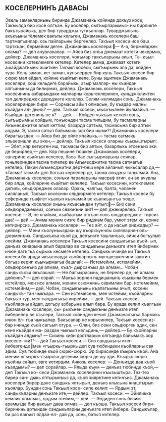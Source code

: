 ## КОСЕЛЕРНИНЪ ДАВАСЫ

Эвель заманларнынь биринде Джаманакь койинде докъуз косе, Такъылда бир косе олгъан. Бу коселер, сыгъырларымыз- ны бирликте бакътырайыкь, деп бир туварджы туткъанлар. Туварджынынь акъкъыны тёлемек вакъты кельген, Джаманакь коселери баш тартмагъанлар, озь пайларыны бергенлер. Такъыл косеси исе баш тарткъан, бермейим деген. Джаманакь коселери:— А-а, бермейджек оламы? — деп ачувланалар. — Айса биз онъа джемаат котеги чекермиз, дейлер.
Джаманакь коселери, чокъмар таякъларыны алып, Та- къыл косесини котеклемеге кетелер. Кетелер амма, джемаат котеги ашайджагъыны эшиткен Такъыл косеси, сыгъырыны ала да, койден зува.
Кель заман, кет заман, куньлерден бир кунь Такъыл косеси бир сюрю мал айдап, койине къайтып келе. Буны эшиткен Джаманакь коселери, хош кельдиге барайыкь, азыр маллар- ны къайдан алгъаныны да билирмиз, дейлер.
Джаманакь коселери, Такъыл косесининь азбарындаки малларны корьгенлеринен, куньджюликтен тап делиреджек дереджеге келелер.
Селям-келямдан сонъ, Джаманакь коселеринден бири:
— Сормасы айып олмасын, бу къадар малны къайдан ал- дынъ? — дей.
Такъыл косеси, мыскъылнен йылмайып:
— Къайдан дегенинь не я? — дей. — Койден чыкъып кеткен сонь, сыгъырымны сойдым, гонъюнден тасма тильдим, бу тасмаларны Акъмесджитке алып кеттим, базарда саттым, тасмасына бир алтын алдым. Э, тасма сатып байымакь зор бир ишми?!
Джаманакь коселери бирагъыздан:
— Айса биз де ойле япайыкь,— тасма сатмакь эльверишли иш экен,— дейлер.
Такъыл косеси оларны къызыштырып:
— Эбет, кяр кетирген иш, тасмасы бир алтын, базарлыкь этсенъиз эки де берирлер,— дей.
Кяр пешине тюшкен Джаманакь коселери, эвлерине къайтып келелер, баса-бас сыгъырларыны соялар, гоньлеринден тасма тилелер ве Акъмесджитке тасма сатмагъа кетелер. Лякин Акъмесджитни дёрт-беш кере айланып чыкьсалар да,— «Тасма! тасма!» деп богъаз керселер де, тасма алыджы тапылмай.
Ана, Джаманакь коселери, сонъки параларыны масраф этип, ач ве ачувлы бир алда, койлерине къайтып келелер. Такъыл косесини, котеклемек дегиль, ольдюреджек олалар. Оракь, чалгъы, балта, чапанен силяланып, Такъыл косесини ольдюрмеге кетелер. Такъыл косеси бу сеферинде гъафлет къалып къачамай ве къапкъангъа тюше. Джаманакь коселери онынь якъасындан тутып:— Биз сени ольдюреджекмиз, сонъки сёзюнъни айт! — деп джекирелер.
Такъыл косеси:
— Э, не япайым, къабаатым олгъан сонь ольдюреджек- тирсиз даа! — дей.— Амма меним сизге бир риджам бар, умют этем ки, ерине кетирирсиз.
Джаманакь коселери:
— Тез айт, о да насыл риджадыр? — дейлер.
— Мени къолунъыздаки шу къоркъунчлы силяларнен оль- дюрменъиз. Сандыкъкъа къой да, денъизге ташланъыз, эйиси богъулып олейим.
Джаманакь коселери Такъыл косесини сандыкъкъа къой- ып, денъиз кенарына алып баралар ве сандыкъны денъизге итеп йибермек ичюн дагъгъа сырыкь кесмеге кетелер. Сандыкь ичинде ки Такъыл косеси бу арада якъынларда къойларнынь мунърешкенини зшитип. богъаз керип къычырмагъа башлай:
— Истемейим, истемейим, ольдюрсенъиз де алмам, къал- дырсанъыз да алмам...
Чобан сандыкъкъа якълашып:
— Не багъырасынь, не берелер де, не алмам дейсинь? — деп сорай.
— Манъа зорнен падишанынъ къызыны бермек истейлер, мен исе алмам, меним озюмнинь севимлим бар, истемейим, истемейим,— дей.
Чобан, сандыкънынь къапагъыны ачып, косени сандыкъ- тан чыкъара.
— Сен истемесень, мен истейим, къойларны бакъып тур, мен сандыкъкъа кирейим, — дей.
Такъыл косеси, къойларны айдап, догъру азбарына алып бара. Бу арада келип къалгъан Джаманакь коселери, сы- рыкънен сандыкъны денъизге итеп йиберелер ве озьлери, Такъыл койинден кечип Джаманакъкъа бармакь ичюн ёл- гъа чыкъалар. Бакъсалар не корьсинлер, Такъыл косеси аз- бар ичинде къой сагъып отура.
— Олян, биз сени ольдюрген эдик, сен кене къайдан ма- раздан чыкъып кельдинь,— дейлер.— Бу къойларны къайдан алдынь?
— Сизинь киби достларым олгъанда байымакъ зор меселе- миТ^— дей Такъыл косеси.— Сиз сандыкьны итеп йибергендемен «гъыркь-гъыркь деп сув тюбиндеки къойларны сая эдим. Сув тюбинде къой сюрю-сюрю. Эр бирисинде къыркъ къой. Ана меним «гъыркъ-гъыркъ» дегеним сюрю де шу эди. Къыркь сюрю къойны сайып, эвге кетирдим.
Ачкозь коселер:
— Денъизде даа къой къалдымы? — деп сорайлар.
— Ялыда къум — денъиз тюбинде къой,— деп Такъыл ко- сеси Джаманакь коселерини къызыштыра. Тез-тез бирер сан- дыкь яптырынъыз да, къой зияретине кетинъиз.
Джаманакь коселери бирер дане сандыкь яптырып, денъиз ялысына янаштырып къоялар. Бундан сонь Такъыл косе- сипе келип:
— Ярдым эт, сандыкъларны денъизге ите,— дейлер. Такъыл косеси:
— Эйиликке кемлик япылмаз, ярдым этейим,— дей. — Эндиден сонь бизим арамызда бир вакъыт дава олмаз,— деп къоша.
Такъыл косеси бири-бирининь артындан сандыкьларны денъизге итеп йибере. Сандыкълар, би раз вакъыт ялдай-ял- дай да, сонь, батып кетелер.
